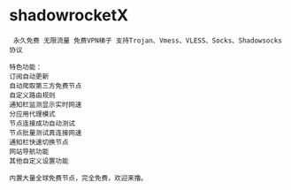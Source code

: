 # shadowrocketX

```
 永久免费 无限流量 免费VPN梯子 支持Trojan、Vmess、VLESS、Socks、Shadowsocks协议
```

```
特色功能：
订阅自动更新
自动爬取第三方免费节点
自定义路由规则
通知栏监测显示实时网速
分应用代理模式
节点连接成功自动测试
节点批量测试真连接网速
通知栏快速切换节点
网站导航功能
其他自定义设置功能

内置大量全球免费节点，完全免费，欢迎来撸。

```
